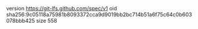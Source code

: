 version https://git-lfs.github.com/spec/v1
oid sha256:9c05118a75981b8093372cca9d9019bb2bc714b51a6f75c64c0b603078bbb425
size 558
